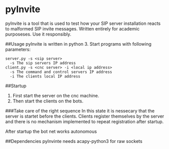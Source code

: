 pyInvite
==========
pyInvite is a tool that is used to test how your SIP server installation reacts to malformed SIP invite messages.
Written entirely for academic purposeses. Use it responsibly.

##Usage
pyInvite is written in python 3. Start programs with following parameters:
```
server.py -s <sip server>
  -s The sip servers IP address
client.py -s <cnc server> -i <local ip address>
  -s The command and control servers IP address
  -i The clients local IP address
```

##Startup
1. First start the server on the cnc machine. 
2. Then start the clients on the bots. 

###Take care of the right sequence
In this state it is nessecary that the server is startet before the clients. Clients register themselves by the server and there is no mechanism implemented to repeat registration after startup.

After startup the bot net works autonomous

##Dependencies
pyInvinte needs acapy-python3 for raw sockets
